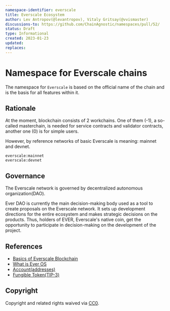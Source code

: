```yaml
---
namespace-identifier: everscale
title: Everscale Ecosystem
author: Lev Antropov(@levantropov), Vitaly Gritsay(@vvismaster)
discussions-to: https://github.com/ChainAgnostic/namespaces/pull/52/
status: Draft
type: Informational
created: 2023-01-23
updated:
replaces:
---
```


# Namespace for Everscale chains
The namespace for `Everscale` is based on the official name
of the chain and is the basis for all features
within it.

## Rationale

At the moment, blockchain consists of 2 workchains.
One of them (-1), a so-called masterchain,
is needed for service contracts and validator contracts,
another one (0) is for simple users.

However, by reference networks of basic Everscale
is meaning: mainnet and devnet.

```
everscale:mainnet
everscale:devnet
```
## Governance
The Everscale network is governed by decentralized autonomous organization(DAO).

Ever DAO is currently the main decision-making body
used as a tool to create proposals on the Everscale network.
It sets up development directions for the entire ecosystem
and makes strategic decisions on the products.
Thus, holders of EVER, Everscale's native coin,
get the opportunity to participate in decision-making
on the development of the project.



## References

* [Basics of Everscale Blockchain](https://docs.everscale.network/arch/basics)
* [What is Ever OS](https://docs.everscale.network/arch/ever-os)
* [Account(addresses)](https://docs.everscale.network/arch/accounts)
* [Fungible Token(TIP-3)](https://docs.everscale.network/standard/TIP-3)


## Copyright

Copyright and related rights waived via [CC0](https://creativecommons.org/publicdomain/zero/1.0/).
